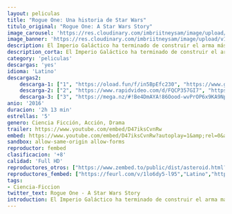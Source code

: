 ```yaml
---
layout: peliculas
title: "Rogue One: Una historia de Star Wars"
titulo_original: "Rogue One: A Star Wars Story"
image_carousel: 'https://res.cloudinary.com/imbriitneysam/image/upload/v1544494104/rogue-poster-min.jpg'
image_banner: 'https://res.cloudinary.com/imbriitneysam/image/upload/v1544494104/rogue-banner-min.jpg'
description: El Imperio Galáctico ha terminado de construir el arma más poderosa de todas, la Estrella de la muerte, pero un grupo de rebeldes decide realizar una misión de muy alto riesgo, robar los planos de dicha estación antes de que entre en operaciones, mientras se enfrentan también al poderoso Lord Sith conocido como Darth Vader, discípulo del despiadado Emperador Palpatine.
description_corta: El Imperio Galáctico ha terminado de construir el arma más poderosa de todas, la Estrella de la muerte, pero un grupo de rebeldes decide realizar una misión de muy alto riesgo, robar los planos de dicha estación antes de que entre...
category: 'peliculas'
descargas: 'yes'
idioma: 'Latino'
descargas2:
    descarga-1: ["1", "https://oload.fun/f/in5BpEfc230", "https://www.google.com/s2/favicons?domain=openload.co","OpenLoad","https://res.cloudinary.com/imbriitneysam/image/upload/v1541473684/mexico.png", "Latino", "Full HD"]
    descarga-2: ["2", "https://www.rapidvideo.com/d/FQCP357GI7", "https://www.google.com/s2/favicons?domain=www.rapidvideo.com","RapidVideo","https://res.cloudinary.com/imbriitneysam/image/upload/v1541473684/mexico.png", "Latino", "Full HD"]
    descarga-3: ["3", "https://mega.nz/#!Be4DmAYA!86Oood-wvPrOP6x9KA9NpCxGHPwSehrvqz1xZFCgWvs", "https://www.google.com/s2/favicons?domain=mega.nz","Mega","https://res.cloudinary.com/imbriitneysam/image/upload/v1541473684/mexico.png", "Latino", "Full HD"] 
anio: '2016'
duracion: '2h 13 min'
estrellas: '5'
genero: Ciencia Ficción, Acción, Drama
trailer: https://www.youtube.com/embed/D47iksCvnRw
embed: https://www.youtube.com/embed/D47iksCvnRw?autoplay=1&amp;rel=0&amp;hd=1&border=0&wmode=opaque&enablejsapi=1&modestbranding=1&controls=1&showinfo=0
sandbox: allow-same-origin allow-forms
reproductor: fembed
clasificacion: '+8'
calidad: 'Full HD'
reproductores_otros: ["https://www.zembed.to/public/dist/asteroid.html?id=08a9ffa57b2bd3b429552e95a958477e&title=Rogue%20One:%20A%20Star%20Wars%20Story","Latino","https://api.cuevana3.io/stream/index.php?file=ek5lbm9xYWNrS0xYMTZLa2xNbkdvY3ZTb3BtZng4TGp6ZFpobGFMUGtPTFJ5SnFUWU5MSzZkUFhZR1JwbTVha25KR1VvcVBWMGVMWWtaYWhvSkhFNlplYVoycG9sSm5mMkpHZ29tYz0","Latino","https://mstream.press/8yjlsr7khzs3","Latino","https://mstream.press/ld13id0c1git","Latino"]
reproductores_fembed: ["https://feurl.com/v/1lo6dy5-l95","Latino","https://feurl.com/v/8g9zmkgnyod","Latino"]
tags:
- Ciencia-Ficcion
twitter_text: Rogue One - A Star Wars Story
introduction: El Imperio Galáctico ha terminado de construir el arma más poderosa de todas, la Estrella de la muerte, pero un grupo de rebeldes decide realizar una misión de muy alto riesgo, robar los planos de dicha estación antes de que entre...
---
```













